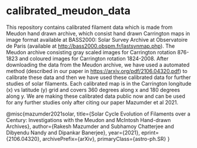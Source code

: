 # calibrated_meudon_data
This repository contains calibrated filament data which is made from Meudon hand drawn archive, which consist hand drawn Carrington maps in image format available at BASS2000: Solar Survey Archive at Observatoire de Paris (available at http://bass2000.obspm.fr/lastsynmap.php). The Meudon archive consisting gray scaled images for Carrington rotation 876-1823 and coloured images for Carrington rotation 1824-2008. After downloading the data from the Meudon archive, we have used a automated method (described in our paper in https://arxiv.org/pdf/2106.04320.pdf) to calibrate these data and then we have used these calibrated data for further studies of solar filaments. Each calibrated map is in the Carrington longitude (x) vs latitude (y) grid and covers 360 degrees along x and 180 degrees along y. We are making these calibrated data public now and can be used for any further studies only after citing our paper Mazumder et al 2021.

@misc{mazumder2021solar,
      title={Solar Cycle Evolution of Filaments over a Century: Investigations with the Meudon and McIntosh Hand-drawn Archives}, 
      author={Rakesh Mazumder and Subhamoy Chatterjee and Dibyendu Nandy and Dipankar Banerjee},
      year={2021},
      eprint={2106.04320},
      archivePrefix={arXiv},
      primaryClass={astro-ph.SR}
}
